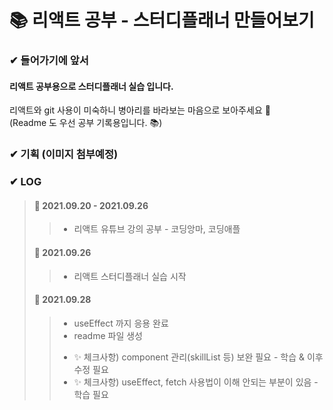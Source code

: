 📚 리액트 공부 - 스터디플래너 만들어보기
===========================================

### ✔ 들어가기에 앞서
#### 리액트 공부용으로 스터디플래너 실습 입니다.   
리액트와 git 사용이 미숙하니 병아리를 바라보는 마음으로 보아주세요 🐣   
(Readme 도 우선 공부 기록용입니다. 📚)

### ✔ 기획 (이미지 첨부예정)


### ✔ LOG
> #### 📑 2021.09.20 - 2021.09.26
>> - 리액트 유튜브 강의 공부 - 코딩앙마, 코딩애플
> #### 📑 2021.09.26 
>> - 리액트 스터디플래너 실습 시작
> #### 📑 2021.09.28 
>> - useEffect 까지 응용 완료
>> - readme 파일 생성
>> * ✨ 체크사항) component 관리(skillList 등) 보완 필요 - 학습 & 이후 수정 필요
>> * ✨ 체크사항) useEffect, fetch 사용법이 이해 안되는 부분이 있음 - 학습 필요

